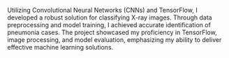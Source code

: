  Utilizing Convolutional Neural Networks (CNNs) and TensorFlow, I developed a robust solution for classifying X-ray images. Through data preprocessing and model training, I achieved accurate identification of pneumonia cases. The project showcased my proficiency in TensorFlow, image processing, and model evaluation, emphasizing my ability to deliver effective machine learning solutions.
